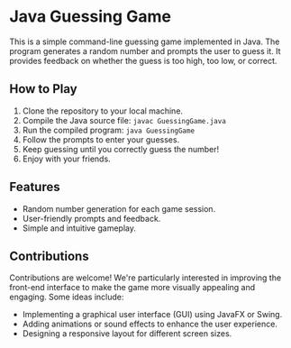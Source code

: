 # Java Guessing Game

This is a simple command-line guessing game implemented in Java. The program generates a random number and prompts the user to guess it. 
It provides feedback on whether the guess is too high, too low, or correct. 

## How to Play

1. Clone the repository to your local machine.
2. Compile the Java source file: `javac GuessingGame.java`
3. Run the compiled program: `java GuessingGame`
4. Follow the prompts to enter your guesses.
5. Keep guessing until you correctly guess the number!
6. Enjoy with your friends.

## Features

- Random number generation for each game session.
- User-friendly prompts and feedback.
- Simple and intuitive gameplay.

## Contributions

Contributions are welcome! We're particularly interested in improving the front-end interface to make the game more visually appealing and engaging. Some ideas include:
- Implementing a graphical user interface (GUI) using JavaFX or Swing.
- Adding animations or sound effects to enhance the user experience.
- Designing a responsive layout for different screen sizes.
